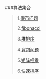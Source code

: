 ###算法集合
>
>1.[假币问题](https://github.com/ranlei/Set-of-algorithms/blob/master/fakecoin.c)
>
>2.[fibonacci](https://github.com/ranlei/Set-of-algorithms/blob/master/fibonacci.c)
>
>3.[堆排序](https://github.com/ranlei/Set-of-algorithms/blob/master/heapsort.c)
>
>4.[背包问题](https://github.com/ranlei/Set-of-algorithms/blob/master/knapsack.c)
>
>5.[矩阵相乘](https://github.com/ranlei/Set-of-algorithms/blob/master/matrix.c)
>
>6.[快速排序](https://github.com/ranlei/Set-of-algorithms/blob/master/quicksort.c)
